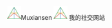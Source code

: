 <img width="32" height="32" style="float:left;" src="https://github.com/Muxiansen/muxiansen/blob/chengzheng/images/logo.png?raw=true" alt="logo">Muxiansen
<img width="32" height="32" src="https://github.com/Muxiansen/muxiansen/blob/chengzheng/images/logo.png?raw=true" alt="logo">
我的社交网站
